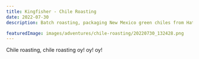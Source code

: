 ```yaml
---
title: Kingfisher - Chile Roasting
date: 2022-07-30
description: Batch roasting, packaging New Mexico green chiles from Hatch

featuredImage: images/adventures/chile-roasting/20220730_132428.png
---
```


Chile roasting, chile roasting oy! oy! oy!
